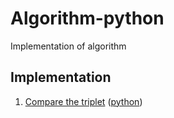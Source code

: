 # Algorithm-python
Implementation of algorithm
## Implementation
1. [Compare the triplet](https://www.hackerrank.com/challenges/compare-the-triplets/problem?isFullScreen=true&h_r=next-challenge&h_v=zen&h_r=next-challenge&h_v=zen) ([python](./python/compare_the_triplets.py))
